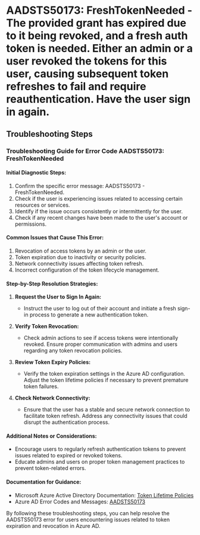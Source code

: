 
# AADSTS50173: FreshTokenNeeded - The provided grant has expired due to it being revoked, and a fresh auth token is needed. Either an admin or a user revoked the tokens for this user, causing subsequent token refreshes to fail and require reauthentication. Have the user sign in again.


## Troubleshooting Steps
### Troubleshooting Guide for Error Code AADSTS50173: FreshTokenNeeded

#### Initial Diagnostic Steps:
1. Confirm the specific error message: AADSTS50173 - FreshTokenNeeded.
2. Check if the user is experiencing issues related to accessing certain resources or services.
3. Identify if the issue occurs consistently or intermittently for the user.
4. Check if any recent changes have been made to the user's account or permissions.

#### Common Issues that Cause This Error:
1. Revocation of access tokens by an admin or the user.
2. Token expiration due to inactivity or security policies.
3. Network connectivity issues affecting token refresh.
4. Incorrect configuration of the token lifecycle management.

#### Step-by-Step Resolution Strategies:
1. **Request the User to Sign In Again:**
   - Instruct the user to log out of their account and initiate a fresh sign-in process to generate a new authentication token.

2. **Verify Token Revocation:**
   - Check admin actions to see if access tokens were intentionally revoked. Ensure proper communication with admins and users regarding any token revocation policies.

3. **Review Token Expiry Policies:**
   - Verify the token expiration settings in the Azure AD configuration. Adjust the token lifetime policies if necessary to prevent premature token failures.

4. **Check Network Connectivity:**
   - Ensure that the user has a stable and secure network connection to facilitate token refresh. Address any connectivity issues that could disrupt the authentication process.

#### Additional Notes or Considerations:
- Encourage users to regularly refresh authentication tokens to prevent issues related to expired or revoked tokens.
- Educate admins and users on proper token management practices to prevent token-related errors.

#### Documentation for Guidance:
- Microsoft Azure Active Directory Documentation: [Token Lifetime Policies](https://docs.microsoft.com/en-us/azure/active-directory/develop/active-directory-configurable-token-lifetimes)
- Azure AD Error Codes and Messages: [AADSTS50173](https://docs.microsoft.com/en-us/azure/active-directory/develop/reference-aadsts-error-codes)

By following these troubleshooting steps, you can help resolve the AADSTS50173 error for users encountering issues related to token expiration and revocation in Azure AD.